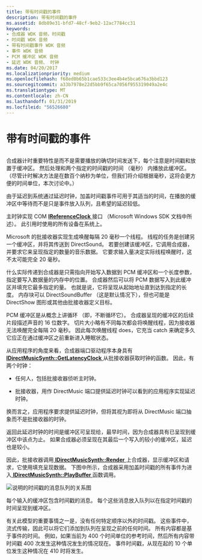 ```yaml
---
title: 带有时间戳的事件
description: 带有时间戳的事件
ms.assetid: 8db89e31-bfd7-48cf-9eb2-12ac7784cc31
keywords:
- 合成器 WDK 音频，时间戳
- 时间戳 WDK 音频
- 带有时间戳事件 WDK 音频
- 事件 WDK 音频
- PCM 缓冲区 WDK 音频
- 延迟 WDK 音频、 时钟
ms.date: 04/20/2017
ms.localizationpriority: medium
ms.openlocfilehash: f68ed0b65b1cae533c3ee4b4e5bca676a3bbd123
ms.sourcegitcommit: a33b7978e22d5bb9f65ca7056f955319049a2e4c
ms.translationtype: MT
ms.contentlocale: zh-CN
ms.lasthandoff: 01/31/2019
ms.locfileid: "56526680"
---
```

# <a name="time-stamped-events"></a>带有时间戳的事件


## <span id="time_stamped_events"></span><span id="TIME_STAMPED_EVENTS"></span>


合成器计时重要特性是而不是需要播放的确切时间发送下，每个注意是时间戳和放置于缓冲区。 然后处理和两个指定的时间戳的时间 （毫秒） 内播放此缓冲区。 （尽管计时解决方法是在数百个纳秒为单位，但我们将介绍根据毫秒，这将会更方便的时间单位，本次讨论中。）

由于延迟到系统通过延迟时钟，加盖时间戳事件可用于其适当的时间，在播放的缓冲区中等待而不是只是事件放入队列，且希望的延迟较低。

主时钟实现 COM [ **IReferenceClock** ](https://msdn.microsoft.com/library/windows/desktop/dd743269)接口 （Microsoft Windows SDK 文档中所述）。 此引用时使用的所有设备在系统上。

Microsoft 的批接收器实现生成唤醒每隔 20 毫秒一个线程。 线程的任务是创建另一个缓冲区，并将其传送到 DirectSound。 若要创建该缓冲区，它调用合成器，并要求它来呈现指定的数量的音乐数据。 它要求输入量决定实际线程唤醒时，这不太可能完全 20 毫秒。

什么实际传递到合成器是只需指向开始写入数据到 PCM 缓冲区和一个长度参数，指定要写入数据量的内存中的位置。 合成器然后可以将 PCM 数据写入到此缓冲区并填充它最多指定的量。 也就是说，它将呈现从起始地址直到达到指定的长度。 内存块可以 DirectSoundBuffer （这是默认情况下），但也可能是 DirectShow 图形或其他由批接收器定义目标。

PCM 缓冲区是从概念上讲循环 （即，不断循环它）。 合成器呈现的缓冲区的后续片段描述声音的 16 位数字。 切片大小略有不同每次都会将唤醒线程，因为接收器无法唤醒完全每隔 20 毫秒。 因此每次唤醒线程 does，它充当 catch 来确定多久它应正在通过缓冲区之前重新进入睡眠状态。

从应用程序的角度来看，合成器端口驱动程序本身具有[ **IDirectMusicSynth::GetLatencyClock** ](https://msdn.microsoft.com/library/windows/hardware/ff536536)从批接收器获取时钟的函数。 因此，有两个时钟：

-   任何人，包括批接收器侦听主时钟。

-   批接收器，用作 DirectMusic 端口提供延迟时钟可以看到的应用程序实现延迟时钟。

换而言之，应用程序要求提供延迟时钟，但将其视为即将从 DirectMusic 端口抽象而不是批接收器的时钟。

返回此延迟时钟的时间是缓冲区可呈现给，最早时间，因为合成器具有已呈现到缓冲区中该点为止。 如果合成器必须呈现在其最后一个写入的较小的缓冲区，延迟也是较小。

因此，批接收器调用[ **IDirectMusicSynth::Render** ](https://msdn.microsoft.com/library/windows/hardware/ff536541)上合成器，显示缓冲区和请求，它使用填充呈现数据。 下图中所示，合成器采用加盖时间戳的所有事件为进入[ **IDirectMusicSynth::PlayBuffer** ](https://msdn.microsoft.com/library/windows/hardware/ff536540)函数调用。

![说明的时间戳的消息队列的关系图](images/dmevents.png)

每个输入的缓冲区包含时间戳的消息。 每个这些消息放入队列以在指定时间戳的时间呈现到缓冲区。

有关此模型的重要事情之一是，没有任何特定顺序以外的时间戳。 这些事件中，流式传输，因此可以将它们添加到队列在呈现之前的任何时间。 所有内容都是基于事件的时间。 例如，如果当前为 400 个时间单位的参考时间，然后所有内容带时间戳 400 次发生这种情况发生的情况现在。 事件时间戳，从现在起的 10 个单位发生这种情况在 410 时将发生。

 

 




